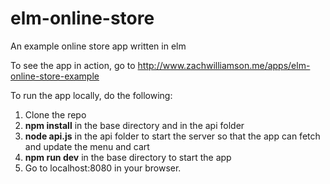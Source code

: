 # elm-online-store
An example online store app written in elm

To see the app in action, go to http://www.zachwilliamson.me/apps/elm-online-store-example

To run the app locally, do the following:

1. Clone the repo
2. **npm install** in the base directory and in the api folder
3. **node api.js** in the api folder to start the server so that the app can fetch and update the menu and cart
4. **npm run dev** in the base directory to start the app
5. Go to localhost:8080 in your browser.
